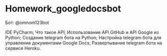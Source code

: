 # Homework_googledocsbot
Бот: 
@omnom123bot

IDE PyCharm;
Что такое API;
Использование API GitHub и API Google из Python;
Создание telegram бота на Python;
Настройка telegram бота для управление документами Google Docs;
Развертывание telegram бота на сервисе Heroku.
